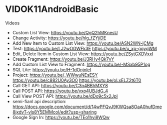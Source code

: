 # VIDOK11AndroidBasic
Videos
- Custom List View: https://youtu.be/QgQ2hMKnesU
- Change Activity: https://youtu.be/hlg_fZYjiDE
- Add New Item to Custom List View: https://youtu.be/ASN2WN-jCMg
- Test: https://youtu.be/LJ2wOGWFk3E https://youtu.be/u_xp-ggygWM
- Edit, Delete Item in Custom List View: https://youtu.be/ZSytGXDVxxI
- Create Fragment: https://youtu.be/J3RHy4Qk7vY
- Add Custom List View to Fragment: https://youtu.be/-MSxb95P1og
- SQL Lite: https://youtu.be/H-1dOnjnleI
- Project: https://youtu.be/_WWwuNEsESY https://youtu.be/c882U0Ay3O0 https://youtu.be/oLxELZ2t6T0
- Call GET API: https://youtu.be/C3n4BBhMXY8
- Call POST API: https://youtu.be/vxo4UBJdG_4
- Call View POST API: https://youtu.be/dDo9c5x2JpI
- semi-fianl api description: https://docs.google.com/document/d/14wPFQvJ9KWQsa8OaA0hufDme8jxdvT-vls8Y5EMMcoI/edit?usp=sharing
- Google Sign In: https://youtu.be/TEo1hvi8WQw
